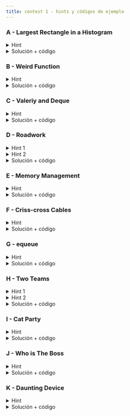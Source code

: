 ```yaml
---
title: contest 1 - hints y códigos de ejemplo
---
```


### A - Largest Rectangle in a Histogram
<details> 
  <summary>Hint</summary>   
  El rectángulo máximo necesariamente tiene una altura igual a alguna columna. Sólo hay N columnas, así que puedes ponerte en los N casos, y sólo te falta saber el ancho. Dada una columna i-ésima, piensa en alguna forma de encontrar los extremos L[i] y R[i] del rectángulo maximal que se formaría si expandimos la columna i-ésima lo más que se puede hacia ambos lados.
</details>
<details> 
  <summary>Solución + código</summary>
  Primero calculamos L[i] de izquierda a derecha (para R[i] podemos hacer lo mismo al revés). Para ello mantenemos un stack, en cada instante el stack guarda los distintos mínimos acumulados de las alturas de las columnas medidos desde la columna i-1 hacia la izquierda, junto con el extremo derecho donde comienza a regir cada mínimo (para entender mejor esto, dibujar un histograma, pararse en alguna columna de al medio y dibujar la altura del mínimo acumulado hacia la izquierda, se ve como una función escalonada). Con ese stack es fácil encontrar L[i] (hacemos pop hasta que llegamos a un mínimo < H[i]) y actualizarlo (pusheamos el par (H[i],i)). Como cada columna es pusheada y popeada sólo 1 vez, la complejidad es O(N). <a href="https://github.com/PabloMessina/Competitive-Programming-Material/blob/master/Solved%20problems/SPOJ/HISTOGRA_LargestRectangleInAHistogram.cpp">Código de ejemplo</a>
</details>

### B - Weird Function
<details> 
  <summary>Hint</summary>
  La clave del problema es ordenar los datos de una forma que permita acceder eficientemente a la mediana de estos ordenados.
</details>
<details> 
  <summary>Solución + código</summary>
  Podemos mantener un MaxHeap con la mitad inferior de los datos y un MinHeap con la mitad superior de los datos, tal que podemos acceder a la mediana como el tope del MaxHeap inferior en O(1). Cada vez que agregamos un dato lo agregamos al MaxHeap, si el mayor del MaxHeap es mayor que el menor del MinHeap hacemos un swap de estos datos, y si se desequilibran en tamaño pasamos el mayor del MaxHeap al MinHeap.
  <a href="https://github.com/BenjaminRubio/CompetitiveProgramming/blob/master/Problems/SPOJ/WeirdFunction.cpp">Código de ejemplo</a>
</details>


### C - Valeriy and Deque
<details> 
   <summary>Hint</summary>
      Ver si en el algún momento las cosas comienzan a repetirse cíclicamente y aprovechar eso
</details>
<details>
   <summary>Solución + código</summary>
   Simular hasta que el máximo quede al comienzo. De ahí en adelante los que están a la derecha del máximo van rotando. Para las queries que van antes del ciclo responde con lo simulado, y para las queries que caen dentro del ciclo calcula modularmente cual va a ser el elemento sacado. <a href="https://github.com/PabloMessina/Competitive-Programming-Material/blob/master/Solved%20problems/Codeforces/1180C_ValeriyAndDeque.cpp">Código de ejemplo</a>
</details>

### D - Roadwork
<details> 
  <summary>Hint 1</summary>
  Para facilitar el análisis, en vez de pensar para cada persona con qué obstáculo choca, lo podemos ver como para cada obstáculo, qué personas detiene.
  Podemos ver que el obtáculo en X entre S y T detiene a la persona que parte en D si S - X <= D < T - X.
</details>
<details> 
  <summary>Hint 2</summary>
  Si analizamos los obstáculos y las personas en orden temporal (obstáculos tomando tiempo entre los que si una persona sale choca con el) y llevamos cuenta de los intervalos activos, podemos responder la distancia que caminará (en caso de parar) si mantenemos la posición de los obstáculos en una estructura ordenada.
</details>
<details> 
  <summary>Solución + código</summary>
  Podemos generar un vector de eventos temporales el cual recorreremos en orden, los eventos pueden ser, empieza el efecto de un obstáculo (S - X como en Hint 1), termina el efecto de un obstáculo y sale una persona. Al recorrer el vector, basta mantener un multiset ordenado con la posición de los obstáculos que estén activos para poder responder la distancia caminada para cada persona en O(1) cuando salga el evento correspondiente y con updates en O(log N) al empezar o terminar alguno.
  La complejidad total de esta solución es O((N + Q) log(N + Q))
  <a href="https://github.com/BenjaminRubio/CompetitiveProgramming/blob/master/Problems/AtCoder/Roadwork.cpp">Solución ejemplo</a>
</details>

### E - Memory Management
<details> 
  <summary>Hint</summary>
   El problema se puede modelar como una simulación de eventos en el tiempo, desempatando por id. Los bloques libres también se pueden modelar con una estructura que priorice de izquierda a derecha.
</details>
<details> 
  <summary>Solución + código</summary>
  Podemos definir un struct Event para modelar eventos que pueden ser de 3 tipos: memory allocation, memory access y memory release. Los eventos los podemos simular en orden en una priority queue, sacando el siguiente evento del tope dentro de un while. Los eventos de alloc y access son los dados por el input. Los eventos de release los agregamos a medida que vamos simulando y un alloc o access es exitoso. Notar que los release pueden quedar obsoletos (por ej. un access puede extender el periodo de ocupación de un bloque, entonces eventos de release con un timestamp menor ya no son válidos), por lo tanto hay que registrar el último release time por bloque y comparar contra eso para descartar los release obsoletos. A su vez, los bloques de memoria libres se pueden modelar con una priority_queue también (para ir sacando siempre el de más a la izquierda). <a href="https://github.com/PabloMessina/Competitive-Programming-Material/blob/master/Solved%20problems/acm.timus.ru/1037_MemoryManagement.cpp">Código de ejemplo</a>
</details>

### F - Criss-cross Cables

<details> 
  <summary>Hint</summary>
  Hay N*(N-1)/2 pares de ubicaciones posibles, que si los ordenamos por largo de menor a mayor codiciosamente nos convendrían los M primeros ¿verdad? Piensa en una forma de encontrar los M primeros sin tener que generar los N*(N-1)/2 pares explícitamente.
</details>
<details> 
  <summary>Solución + código</summary>
  Ordenamos los cables por largo de menor a mayor. Además, usamos un minheap (priority_queue) y primero lo llenamos con intervalos correspondientes a pares consecutivos (i, i+1). Luego de forma sincronizada iteramos sobre los cables y vamos sacando intervalos del minheap, si el algún punto el cable no se la puede o nos quedamos cortos de intervalos, no se puede. Si no, cada vez que sacamos un intervalo, metemos al minheap un nuevo intervalo alargado un índice más a la derecha (o sea, si sacamos el intervalo (i,j), metemos el intervalo (i,j+1)). La complejidad es O(M log M + M log N). <a href="https://github.com/PabloMessina/Competitive-Programming-Material/blob/master/Solved%20problems/kattis/crisscrosscables.cpp">Código de ejemplo</a>
</details>

### G - equeue

<details> 
  <summary>Hint</summary>
   Notar que los límites son chiquitos, así que podemos ponernos en todos los casos de sacar por la izquierda y la derecha.
</details>
<details> 
  <summary>Solución + código</summary>
   Nos ponemos en todos los casos: hacemos dos fors, uno sobre la cantidad de valores que sacamos por la izquierda (L) y otro for sobre la cantidad de valores que sacamos por la derecha (R). Eso define nuestra mano. Luego, con las K-L-R jugadas que nos quedan, codiciosamente las gastamos en botar valores negativos, del más negativo al menos negativo. Eso se puede hacer con una priority_queue. La respuesta va a ser el mejor caso encontrado. <a href="https://github.com/PabloMessina/Competitive-Programming-Material/blob/master/Solved%20problems/AtCoder/abc128_d_equeue.cpp">Código de ejemplo</a>
</details>

### H - Two Teams
<details> 
  <summary>Hint 1</summary>
  Podemos ordenar los estudiantes del con mayor habilidad al con menos habilidad podemos agregarlos a un MaxHeap, que agrega elementos en O(log N), consulta por el mayor en O(1) y quita el mayor en O(log N).
</details>
<details> 
  <summary>Hint 2</summary>
  Podemos visitar uno por uno los estudiantes y marcar el equipo correspondiente a los alumnos k a la derecha y a la izquierda no marcados, el problema es que si visitamos muchas veces estudiantes no marcados el algoritmo no cae en el límite de tiempo. Debemos encontrar una forma de no visitar más que una vez cada estudiante. Una estructura perfecta para esto es una lista ligada tal que podamos eliminar segmentos de un arreglo en O(1).
</details>
<details> 
  <summary>Solución + código</summary>
  Recorremos en orden los estudiantes, para cada uno, si no ha sido marcado marcamos k a la derecha y a la izquierda de la lista y eliminamos el segmento.
  Podemos simular la lista ligada usando vectores R, L, tal que R[i] indica qué indice está actualmente a la derecha de i y L[i] a la izquierda de i. al eliminar un segmento sólo debemos unir el de la izquierda del primer eliminado con el de la derecha del último, así en consultas siguientes no se pasará por lo eliminado.
  <a href="https://github.com/BenjaminRubio/CompetitiveProgramming/blob/master/Problems/Codeforces/TwoTeams.cpp">Código de ejemplo</a>
</details>

### I - Cat Party
<details> 
  <summary>Hint</summary>
  Si pudieramos mantener conteo de las frecuencias de cada color hasta el índice i, este será válido en 3 casos, si todos son del mismo color, si hay un color con frecuencia 1 y todo el resto son iguales o si todos son iguales excepto un color con frecuencia 1 más que el resto. En todos estos casos eliminar 1 funcionaría. Piensen en una forma de mantener frecuencias y poder chequear esos casos eficientemente.
</details>
<details> 
  <summary>Solución + código</summary>
  Si iteramos por índice y mantenemos un multiset ordenado con las frecuencias de cada color que hemos visto podemos chequear todos los casos eficientemente usando iteradores. El primer caso se chequearía viendo si el tamaño del multiset es 1, el segundo caso si el elemento más pequeño del multiset es 1 y el siguiente es igual al último, y el último caso si el último elemento del múltiset es igual al primero - 1 y el primero es igual al penúltimo.
  <a href="https://github.com/BenjaminRubio/CompetitiveProgramming/blob/master/Problems/Codeforces/CatParty.cpp">Código de ejemplo</a>
</details>

### J - Who is The Boss
<details> 
  <summary>Hint</summary>
  Podemos ir acumulando la cantidad de subordinados de cada empleado, si todos parten en 0 al ver cual es el jefe los subordinados se le suman.
  Si ordenamos los empleados por salario, todos aquellos empleados ya visitados que no tengan jefe y de altura menor o igual a la del empleado actual serán subordinados y la cantidad de subordinados se acumula. Piensen en una forma eficiente de mantener ordenados los empleados ya visitados sin jefe para hacer eso.
</details>
<details> 
  <summary>Solución + código</summary>
  Si visitamos a los empleados según salario como en el Hint 1, basta mantener un set ordenado o un MinHeap de los empleados ya visitados sin jefe ordenados or altura, luego para cada empleado, agregamos como subordinados a todos aquellos miembros del MinHeap con altura menor o igual a la actual, acumulamos el conteo de subordinados y eliminamos del MinHeap.
  <a href="https://github.com/BenjaminRubio/CompetitiveProgramming/blob/master/Problems/SPOJ/WhoIsTheBoss.cpp">Código de ejemplo</a>
</details>

### K - Daunting Device
<details> 
  <summary>Hint</summary>
  Pensar el problema como intervalos de colores. Inicialmente partimos con un intervalo [0, L-1] pintado todo de color 1, y en cada iteración estamos haciendo una actualización que nos deja una nueva secuencia de intervalos.
</details>
<details> 
  <summary>Solución + código</summary>
  Definimos un struct Interval con 3 variables: índice donde comienza, índice donde termina y color. Además mantenemos un std::set de C++ (un set ordenado) con los intervalos de colores actuales (inicialmente {0, L-1, 1}). Para saber cuántas veces aparece un color, mantenemos un arreglo o vector "freq" (o como quieran llamarle) con las frecuencias de cada color. Luego nos queda implementar el código que ejecuta los N updates. Calculamos M1 y M2 según enunciado. Luego debemos encontrar la secuencia de intervalos en nuestro set que son afectados por el update. Esto se puede hacer usando s.lower_bound() y manipulando iteradores (ver código de ejemplo si te complicas mucho con esto, aunque intenta primero revisar el material del curso sobre sets de C++ y sobre iteradores). Luego podemos borrar todos intervalos con s.erase(), insertar el nuevo intervalo y posiblemente insertar 2 intervalos nuevos en los bordes (si es que nuestro update borra parcialmente algunos de los 2 intervalos vecinos (izquierdo y/o derecho)). Luego de los N updates, la respuesta es el máximo en un nuestro arreglo/vector "freq".  <a href="https://github.com/PabloMessina/Competitive-Programming-Material/blob/master/Solved%20problems/URI/DauntingDevice.cpp">Código de ejemplo</a>
</details>
